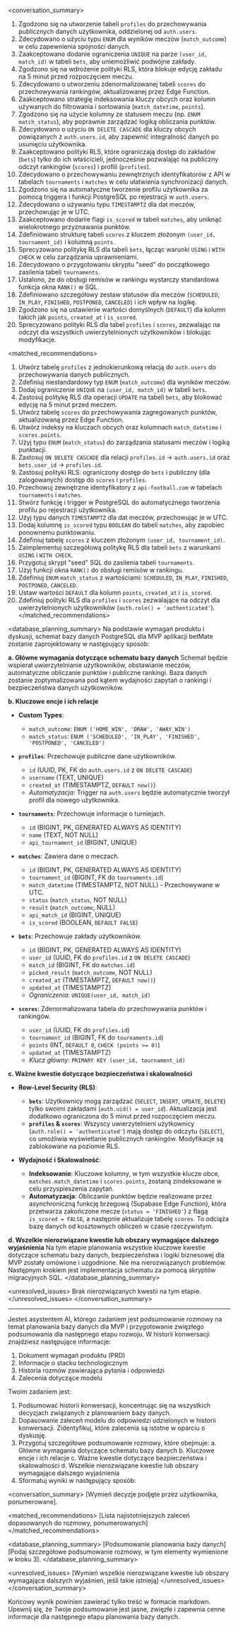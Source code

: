 <conversation_summary>
<decisions>

1. Zgodzono się na utworzenie tabeli `profiles` do przechowywania publicznych danych użytkownika, oddzielonej od `auth.users`.
2. Zdecydowano o użyciu typu `ENUM` dla wyników meczów (`match_outcome`) w celu zapewnienia spójności danych.
3. Zaakceptowano dodanie ograniczenia `UNIQUE` na parze `(user_id, match_id)` w tabeli `bets`, aby uniemożliwić podwójne zakłady.
4. Zgodzono się na wdrożenie polityki RLS, która blokuje edycję zakładu na 5 minut przed rozpoczęciem meczu.
5. Zdecydowano o utworzeniu zdenormalizowanej tabeli `scores` do przechowywania rankingów, aktualizowanej przez Edge Function.
6. Zaakceptowano strategię indeksowania kluczy obcych oraz kolumn używanych do filtrowania i sortowania (`match_datetime`, `points`).
7. Zgodzono się na użycie kolumny ze statusem meczu (np. `ENUM match_status`), aby poprawnie zarządzać logiką obliczania punktów.
8. Zdecydowano o użyciu `ON DELETE CASCADE` dla kluczy obcych powiązanych z `auth.users.id`, aby zapewnić integralność danych po usunięciu użytkownika.
9. Zaakceptowano polityki RLS, które ograniczają dostęp do zakładów (`bets`) tylko do ich właścicieli, jednocześnie pozwalając na publiczny odczyt rankingów (`scores`) i profili (`profiles`).
10. Zdecydowano o przechowywaniu zewnętrznych identyfikatorów z API w tabelach `tournaments` i `matches` w celu ułatwienia synchronizacji danych.
11. Zgodzono się na automatyczne tworzenie profilu użytkownika za pomocą triggera i funkcji PostgreSQL po rejestracji w `auth.users`.
12. Zdecydowano o używaniu typu `TIMESTAMPTZ` dla dat meczów, przechowując je w UTC.
13. Zaakceptowano dodanie flagi `is_scored` w tabeli `matches`, aby uniknąć wielokrotnego przyznawania punktów.
14. Zdefiniowano strukturę tabeli `scores` z kluczem złożonym `(user_id, tournament_id)` i kolumną `points`.
15. Sprecyzowano politykę RLS dla tabeli `bets`, łącząc warunki `USING` i `WITH CHECK` w celu zarządzania uprawnieniami.
16. Zdecydowano o przygotowaniu skryptu "seed" do początkowego zasilenia tabeli `tournaments`.
17. Ustalono, że do obsługi remisów w rankingu wystarczy standardowa funkcja okna `RANK()` w SQL.
18. Zdefiniowano szczegółowy zestaw statusów dla meczów (`SCHEDULED`, `IN_PLAY`, `FINISHED`, `POSTPONED`, `CANCELED`) i ich wpływ na logikę.
19. Zgodzono się na ustawienie wartości domyślnych (`DEFAULT`) dla kolumn takich jak `points`, `created_at` i `is_scored`.
20. Sprecyzowano polityki RLS dla tabel `profiles` i `scores`, zezwalając na odczyt dla wszystkich uwierzytelnionych użytkowników i blokując modyfikacje.
    </decisions>

<matched_recommendations>

1. Utwórz tabelę `profiles` z jednokierunkową relacją do `auth.users` do przechowywania danych publicznych.
2. Zdefiniuj niestandardowy typ `ENUM` (`match_outcome`) dla wyników meczów.
3. Dodaj ograniczenie `UNIQUE` na `(user_id, match_id)` w tabeli `bets`.
4. Zastosuj politykę RLS dla operacji `UPDATE` na tabeli `bets`, aby blokować edycję na 5 minut przed meczem.
5. Utwórz tabelę `scores` do przechowywania zagregowanych punktów, aktualizowaną przez Edge Function.
6. Utwórz indeksy na kluczach obcych oraz kolumnach `match_datetime` i `scores.points`.
7. Użyj typu `ENUM` (`match_status`) do zarządzania statusami meczów i logiką punktacji.
8. Zastosuj `ON DELETE CASCADE` dla relacji `profiles.id` -> `auth.users.id` oraz `bets.user_id` -> `profiles.id`.
9. Zastosuj polityki RLS: ograniczony dostęp do `bets` i publiczny (dla zalogowanych) dostęp do `scores` i `profiles`.
10. Przechowuj zewnętrzne identyfikatory z `api-football.com` w tabelach `tournaments` i `matches`.
11. Stwórz funkcję i trigger w PostgreSQL do automatycznego tworzenia profilu po rejestracji użytkownika.
12. Użyj typu danych `TIMESTAMPTZ` dla dat meczów, przechowując je w UTC.
13. Dodaj kolumnę `is_scored` typu `BOOLEAN` do tabeli `matches`, aby zapobiec ponownemu punktowaniu.
14. Zdefiniuj tabelę `scores` z kluczem złożonym `(user_id, tournament_id)`.
15. Zaimplementuj szczegółową politykę RLS dla tabeli `bets` z warunkami `USING` i `WITH CHECK`.
16. Przygotuj skrypt "seed" SQL do zasilenia tabeli `tournaments`.
17. Użyj funkcji okna `RANK()` do obsługi remisów w rankingu.
18. Zdefiniuj `ENUM` `match_status` z wartościami: `SCHEDULED`, `IN_PLAY`, `FINISHED`, `POSTPONED`, `CANCELED`.
19. Ustaw wartości `DEFAULT` dla kolumn `points`, `created_at` i `is_scored`.
20. Zdefiniuj polityki RLS dla `profiles` i `scores` zezwalające na odczyt dla uwierzytelnionych użytkowników (`auth.role() = 'authenticated'`).
    </matched_recommendations>

<database_planning_summary>
Na podstawie wymagań produktu i dyskusji, schemat bazy danych PostgreSQL dla MVP aplikacji betMate zostanie zaprojektowany w następujący sposób:

**a. Główne wymagania dotyczące schematu bazy danych**
Schemat będzie wspierał uwierzytelnianie użytkowników, obstawianie meczów, automatyczne obliczanie punktów i publiczne rankingi. Baza danych zostanie zoptymalizowana pod kątem wydajności zapytań o rankingi i bezpieczeństwa danych użytkowników.

**b. Kluczowe encje i ich relacje**

- **Custom Types**:
  - `match_outcome`: `ENUM ('HOME_WIN', 'DRAW', 'AWAY_WIN')`
  - `match_status`: `ENUM ('SCHEDULED', 'IN_PLAY', 'FINISHED', 'POSTPONED', 'CANCELED')`

- **`profiles`**: Przechowuje publiczne dane użytkowników.
  - `id` (UUID, PK, FK do `auth.users.id` z `ON DELETE CASCADE`)
  - `username` (TEXT, UNIQUE)
  - `created_at` (TIMESTAMPTZ, `DEFAULT now()`)
  - _Automatyzacja_: Trigger na `auth.users` będzie automatycznie tworzył profil dla nowego użytkownika.

- **`tournaments`**: Przechowuje informacje o turniejach.
  - `id` (BIGINT, PK, GENERATED ALWAYS AS IDENTITY)
  - `name` (TEXT, NOT NULL)
  - `api_tournament_id` (BIGINT, UNIQUE)

- **`matches`**: Zawiera dane o meczach.
  - `id` (BIGINT, PK, GENERATED ALWAYS AS IDENTITY)
  - `tournament_id` (BIGINT, FK do `tournaments.id`)
  - `match_datetime` (TIMESTAMPTZ, NOT NULL) - Przechowywane w UTC.
  - `status` (`match_status`, NOT NULL)
  - `result` (`match_outcome`, NULL)
  - `api_match_id` (BIGINT, UNIQUE)
  - `is_scored` (BOOLEAN, `DEFAULT FALSE`)

- **`bets`**: Przechowuje zakłady użytkowników.
  - `id` (BIGINT, PK, GENERATED ALWAYS AS IDENTITY)
  - `user_id` (UUID, FK do `profiles.id` z `ON DELETE CASCADE`)
  - `match_id` (BIGINT, FK do `matches.id`)
  - `picked_result` (`match_outcome`, NOT NULL)
  - `created_at` (TIMESTAMPTZ, `DEFAULT now()`)
  - `updated_at` (TIMESTAMPTZ)
  - _Ograniczenia_: `UNIQUE(user_id, match_id)`

- **`scores`**: Zdenormalizowana tabela do przechowywania punktów i rankingów.
  - `user_id` (UUID, FK do `profiles.id`)
  - `tournament_id` (BIGINT, FK do `tournaments.id`)
  - `points` (INT, `DEFAULT 0`, `CHECK (points >= 0)`)
  - `updated_at` (TIMESTAMPTZ)
  - _Klucz główny_: `PRIMARY KEY (user_id, tournament_id)`

**c. Ważne kwestie dotyczące bezpieczeństwa i skalowalności**

- **Row-Level Security (RLS)**:
  - **`bets`**: Użytkownicy mogą zarządzać (`SELECT`, `INSERT`, `UPDATE`, `DELETE`) tylko swoimi zakładami (`auth.uid() = user_id`). Aktualizacja jest dodatkowo ograniczona do 5 minut przed rozpoczęciem meczu.
  - **`profiles` & `scores`**: Wszyscy uwierzytelnieni użytkownicy (`auth.role() = 'authenticated'`) mają dostęp do odczytu (`SELECT`), co umożliwia wyświetlanie publicznych rankingów. Modyfikacje są zablokowane na poziomie RLS.

- **Wydajność i Skalowalność**:
  - **Indeksowanie**: Kluczowe kolumny, w tym wszystkie klucze obce, `matches.match_datetime` i `scores.points`, zostaną zindeksowane w celu przyspieszenia zapytań.
  - **Automatyzacja**: Obliczanie punktów będzie realizowane przez asynchroniczną funkcję brzegową (Supabase Edge Function), która przetwarza zakończone mecze (`status = 'FINISHED'`) z flagą `is_scored = FALSE`, a następnie aktualizuje tabelę `scores`. To odciąża bazę danych od kosztownych obliczeń w czasie rzeczywistym.

**d. Wszelkie nierozwiązane kwestie lub obszary wymagające dalszego wyjaśnienia**
Na tym etapie planowania wszystkie kluczowe kwestie dotyczące schematu bazy danych, bezpieczeństwa i logiki biznesowej dla MVP zostały omówione i uzgodnione. Nie ma nierozwiązanych problemów. Następnym krokiem jest implementacja schematu za pomocą skryptów migracyjnych SQL.
</database_planning_summary>

<unresolved_issues>
Brak nierozwiązanych kwestii na tym etapie.
</unresolved_issues>
</conversation_summary>

---

Jesteś asystentem AI, którego zadaniem jest podsumowanie rozmowy na temat planowania bazy danych dla MVP i przygotowanie zwięzłego podsumowania dla następnego etapu rozwoju. W historii konwersacji znajdziesz następujące informacje:

1. Dokument wymagań produktu (PRD)
2. Informacje o stacku technologicznym
3. Historia rozmów zawierająca pytania i odpowiedzi
4. Zalecenia dotyczące modelu

Twoim zadaniem jest:

1. Podsumować historii konwersacji, koncentrując się na wszystkich decyzjach związanych z planowaniem bazy danych.
2. Dopasowanie zaleceń modelu do odpowiedzi udzielonych w historii konwersacji. Zidentyfikuj, które zalecenia są istotne w oparciu o dyskusję.
3. Przygotuj szczegółowe podsumowanie rozmowy, które obejmuje:
   a. Główne wymagania dotyczące schematu bazy danych
   b. Kluczowe encje i ich relacje
   c. Ważne kwestie dotyczące bezpieczeństwa i skalowalności
   d. Wszelkie nierozwiązane kwestie lub obszary wymagające dalszego wyjaśnienia
4. Sformatuj wyniki w następujący sposób:

<conversation_summary>
<decisions>
[Wymień decyzje podjęte przez użytkownika, ponumerowane].
</decisions>

<matched_recommendations>
[Lista najistotniejszych zaleceń dopasowanych do rozmowy, ponumerowanych]
</matched_recommendations>

<database_planning_summary> [Podsumowanie planowania bazy danych]
[Podaj szczegółowe podsumowanie rozmowy, w tym elementy wymienione w kroku 3].
</database_planning_summary>

<unresolved_issues>
[Wymień wszelkie nierozwiązane kwestie lub obszary wymagające dalszych wyjaśnień, jeśli takie istnieją]
</unresolved_issues>
</conversation_summary>

Końcowy wynik powinien zawierać tylko treść w formacie markdown. Upewnij się, że Twoje podsumowanie jest jasne, zwięzłe i zapewnia cenne informacje dla następnego etapu planowania bazy danych.
